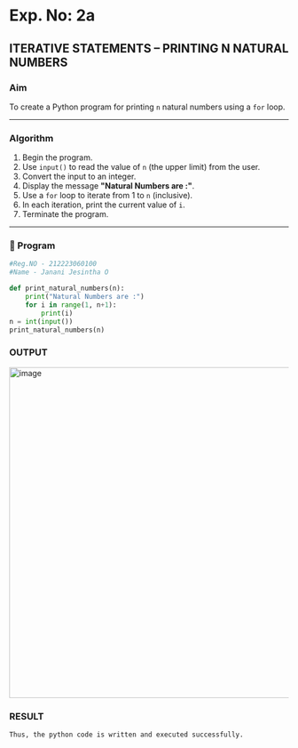 # Exp. No: 2a  
## ITERATIVE STATEMENTS – PRINTING N NATURAL NUMBERS

###  Aim
To create a Python program for printing `n` natural numbers using a `for` loop.

---

###  Algorithm

1. Begin the program.
2. Use `input()` to read the value of `n` (the upper limit) from the user.
3. Convert the input to an integer.
4. Display the message **"Natural Numbers are :"**.
5. Use a `for` loop to iterate from 1 to `n` (inclusive).
6. In each iteration, print the current value of `i`.
7. Terminate the program.

---

### 🧾 Program

```python
#Reg.NO - 212223060100
#Name - Janani Jesintha O

def print_natural_numbers(n):
    print("Natural Numbers are :")
    for i in range(1, n+1):
        print(i)
n = int(input())
print_natural_numbers(n)

```
### OUTPUT

<img width="838" height="595" alt="image" src="https://github.com/user-attachments/assets/127146dd-1744-4cc1-85a2-553faeac0ae5" />


### RESULT
```
Thus, the python code is written and executed successfully.
```

